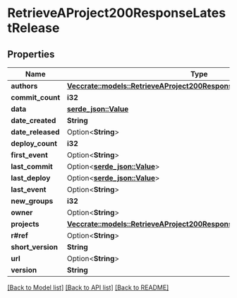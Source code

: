 # RetrieveAProject200ResponseLatestRelease

## Properties

Name | Type | Description | Notes
------------ | ------------- | ------------- | -------------
**authors** | [**Vec<crate::models::RetrieveAProject200ResponseLatestReleaseAuthorsInner>**](Retrieve_a_Project_200_response_latestRelease_authors_inner.md) |  | 
**commit_count** | **i32** |  | 
**data** | [**serde_json::Value**](.md) |  | 
**date_created** | **String** |  | 
**date_released** | Option<**String**> |  | 
**deploy_count** | **i32** |  | 
**first_event** | Option<**String**> |  | 
**last_commit** | Option<[**serde_json::Value**](.md)> |  | 
**last_deploy** | Option<[**serde_json::Value**](.md)> |  | 
**last_event** | Option<**String**> |  | 
**new_groups** | **i32** |  | 
**owner** | Option<**String**> |  | 
**projects** | [**Vec<crate::models::RetrieveAProject200ResponseLatestReleaseProjectsInner>**](Retrieve_a_Project_200_response_latestRelease_projects_inner.md) |  | 
**r#ref** | Option<**String**> |  | 
**short_version** | **String** |  | 
**url** | Option<**String**> |  | 
**version** | **String** |  | 

[[Back to Model list]](../README.md#documentation-for-models) [[Back to API list]](../README.md#documentation-for-api-endpoints) [[Back to README]](../README.md)


